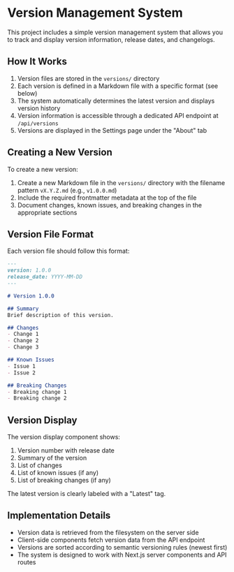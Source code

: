 # Version Management System

This project includes a simple version management system that allows you to track and display version information, release dates, and changelogs.

## How It Works

1. Version files are stored in the `versions/` directory
2. Each version is defined in a Markdown file with a specific format (see below)
3. The system automatically determines the latest version and displays version history
4. Version information is accessible through a dedicated API endpoint at `/api/versions`
5. Versions are displayed in the Settings page under the "About" tab

## Creating a New Version

To create a new version:

1. Create a new Markdown file in the `versions/` directory with the filename pattern `vX.Y.Z.md` (e.g., `v1.0.0.md`)
2. Include the required frontmatter metadata at the top of the file
3. Document changes, known issues, and breaking changes in the appropriate sections

## Version File Format

Each version file should follow this format:

```markdown
---
version: 1.0.0
release_date: YYYY-MM-DD
---

# Version 1.0.0

## Summary
Brief description of this version.

## Changes
- Change 1
- Change 2
- Change 3

## Known Issues
- Issue 1
- Issue 2

## Breaking Changes
- Breaking change 1
- Breaking change 2
```

## Version Display

The version display component shows:

1. Version number with release date
2. Summary of the version
3. List of changes
4. List of known issues (if any)
5. List of breaking changes (if any)

The latest version is clearly labeled with a "Latest" tag.

## Implementation Details

- Version data is retrieved from the filesystem on the server side
- Client-side components fetch version data from the API endpoint
- Versions are sorted according to semantic versioning rules (newest first)
- The system is designed to work with Next.js server components and API routes 